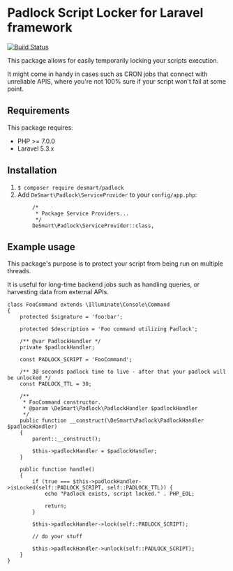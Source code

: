 # Padlock Script Locker for Laravel framework

[![Build Status](https://travis-ci.org/DeSmart/laravel-padlock.svg?branch=master)](https://travis-ci.org/DeSmart/laravel-padlock)

This package allows for easily temporarily locking your scripts execution.
 
It might come in handy in cases such as CRON jobs that connect with unreliable APIS, where you're not 100% sure if your script won't fail at some point.

## Requirements
This package requires:
* PHP >= 7.0.0
* Laravel 5.3.x

## Installation
1. `$ composer require desmart/padlock`
2. Add `DeSmart\Padlock\ServiceProvider` to your `config/app.php`:
```
        /*
         * Package Service Providers...
         */
        DeSmart\Padlock\ServiceProvider::class,
```

## Example usage

This package's purpose is to protect your script from being run on multiple threads.

It is useful for long-time backend jobs such as handling queries, or harvesting data from external APIs.

```
class FooCommand extends \Illuminate\Console\Command
{
    protected $signature = 'foo:bar';

    protected $description = 'Foo command utilizing Padlock';

    /** @var PadlockHandler */
    private $padlockHandler;

    const PADLOCK_SCRIPT = 'FooCommand';

    /** 30 seconds padlock time to live - after that your padlock will be unlocked */
    const PADLOCK_TTL = 30;

    /**
     * FooCommand constructor.
     * @param \DeSmart\Padlock\PadlockHandler $padlockHandler
     */
    public function __construct(\DeSmart\Padlock\PadlockHandler $padlockHandler)
    {
        parent::__construct();

        $this->padlockHandler = $padlockHandler;
    }

    public function handle()
    {
        if (true === $this->padlockHandler->isLocked(self::PADLOCK_SCRIPT, self::PADLOCK_TTL)) {
            echo "Padlock exists, script locked." . PHP_EOL;

            return;
        }

        $this->padlockHandler->lock(self::PADLOCK_SCRIPT);
        
        // do your stuff
        
        $this->padlockHandler->unlock(self::PADLOCK_SCRIPT);
    }
}
```
